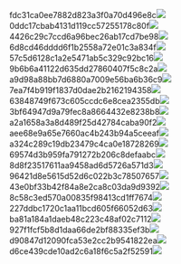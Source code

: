 fdc31ca0ee7882d823a3f0a70d496e8c<img  src="https://img.alicdn.com/bao/uploaded/i3/2639837995/TB2me9npIj_B1NjSZFHXXaDWpXa_!!2639837995.jpg_160x160.jpg">
0ddc17cbab4131d119cc57255178c80f<img  src="https://img.alicdn.com/bao/uploaded/i1/2639837995/O1CN0128vl0KHRyAexEmp_!!2639837995.jpg_160x160.jpg">
4426c29c7ccd6a96bec26ab17cd7be98<img  src="https://img.alicdn.com/bao/uploaded/i4/2639837995/O1CN0128vl03pVszyGMqJ_!!2639837995.jpg_160x160.jpg">
6d8cd46dddd6f1b2558a72e01c3a834f<img  src="https://img.alicdn.com/bao/uploaded/i2/2639837995/O1CN0128vl0Ih2dy6u3Fm_!!2639837995.jpg_160x160.jpg">
57c5d6128c1a2e5471ab5c329c92bc16<img  src="https://img.alicdn.com/bao/uploaded/i3/2639837995/O1CN0128vl0EHQKbxN3lK_!!2639837995.jpg_160x160.jpg">
9b6b6a41122d635dd27860407f5c8c2a<img  src="https://img.alicdn.com/bao/uploaded/i4/2639837995/O1CN0128vl0WN9kjPa3ZD_!!2639837995.jpg_160x160.jpg">
a9d98a88bb7d6880a7009e56ba6b36c9<img  src="https://img.alicdn.com/bao/uploaded/i2/2639837995/TB2mEA3prZnBKNjSZFGXXbt3FXa_!!2639837995.jpg_160x160.jpg">
7ea7f4b919f1837d0dae2b2162194358<img  src="https://img.alicdn.com/bao/uploaded/i2/2639837995/O1CN0128vl0QpJsAxAuM2_!!2639837995.jpg_160x160.jpg">
63848749f673c605ccdc6e8cea2355db<img  src="https://img.alicdn.com/bao/uploaded/i1/2639837995/O1CN0128vl0Y8l0ANbkeI_!!2639837995.jpg_160x160.jpg">
3bf64947d9a79fec8a8664432e8238b8<img  src="https://img.alicdn.com/bao/uploaded/i4/2639837995/O1CN0128vl0crlIuBjuDl_!!2639837995.jpg_160x160.jpg">
a2a1658a3a8d489f25d42784caba90f2<img  src="https://img.alicdn.com/bao/uploaded/i4/2639837995/O1CN0128vl0FocLMl3t6j_!!2639837995.jpg_160x160.jpg">
aee68e9a65e7660ac4b243b94a5ceeaf<img  src="https://img.alicdn.com/bao/uploaded/i3/2639837995/TB2Z4ECncj_B1NjSZFHXXaDWpXa_!!2639837995.jpg_160x160.jpg">
a324c289c19db23479c4ca0e18728269<img  src="https://img.alicdn.com/imgextra/i1/2639837995/O1CN0128vl0kzLXIkPRK7_!!2639837995.jpg">
69574d3b959fa791272b206c8defaabc<img  src="https://img.alicdn.com/imgextra/i2/2639837995/O1CN0128vl0mAuepVFUS5_!!2639837995.jpg">
8d8f23517611aa9458ad6d5726a571d3<img  src="https://img.alicdn.com/imgextra/i1/2639837995/O1CN0128vl0kTaX3PvZ4c_!!2639837995.jpg">
96421d8e5615d52d6c022b3c78507657<img  src="https://img.alicdn.com/imgextra/i3/2639837995/O1CN0128vl0l1jbYA2mNF_!!2639837995.jpg">
43e0bf33b42f84a8e2ca8c03da9d9392<img  src="https://img.alicdn.com/imgextra/i4/2639837995/O1CN0128vl0kzKb8LRtlU_!!2639837995.jpg">
8c58c3ed570a00835f98413cd1ff7674<img  src="https://img.alicdn.com/imgextra/i1/2639837995/O1CN0128vl0l1jKwJn7qX_!!2639837995.jpg">
227ddbc1720c1aa11bcd605f66052d63<img  src="https://img.alicdn.com/imgextra/i2/2639837995/O1CN0128vl0isxugKb9fT_!!2639837995.jpg">
ba81a184a1daeb48c223c48af02c7112<img  src="https://img.alicdn.com/imgextra/i3/2639837995/O1CN0128vl0khcOYVESAa_!!2639837995.jpg">
927f1fcf5b8d1daa66de2bf88335ef3b<img  src="https://img.alicdn.com/imgextra/i3/2639837995/O1CN0128vl0kTb0842dxl_!!2639837995.jpg">
d90847d12090fca53e2cc2b9541822ea<img  src="https://img.alicdn.com/imgextra/i1/2639837995/O1CN0128vl0lKDsfradQS_!!2639837995.jpg">
d6ce439cde10ad2c6a18f6c5a2f52591<img  src="https://img.alicdn.com/imgextra/i1/2639837995/O1CN0128vl0lKFUPmsN5t_!!2639837995.jpg">
